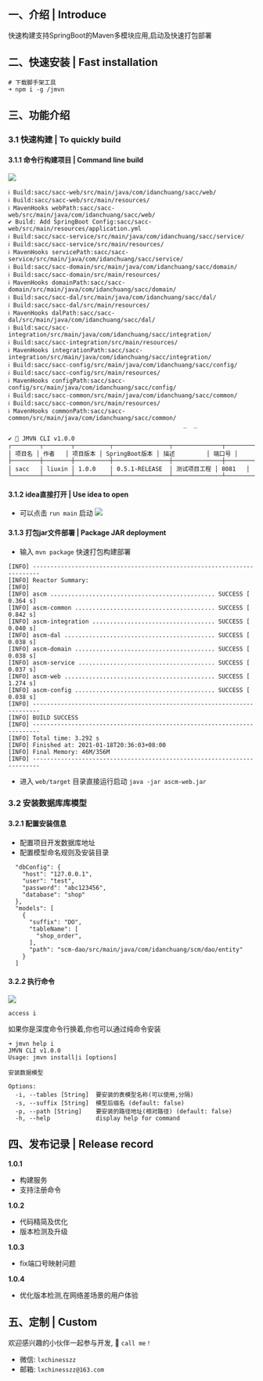 ## 一、介绍 | Introduce


快速构建支持SpringBoot的Maven多模块应用,启动及快速打包部署



## 二、快速安装 | Fast installation

```
# 下载脚手架工具
➜ npm i -g /jmvn
```

## 三、功能介绍

### 3.1 快速构建 | To quickly build

#### 3.1.1 命令行构建项目 | Command line build

![](https://img.springlearn.cn/blog/learn_1614239384000.png)

```
ℹ Build:sacc/sacc-web/src/main/java/com/idanchuang/sacc/web/
ℹ Build:sacc/sacc-web/src/main/resources/
ℹ MavenHooks webPath:sacc/sacc-web/src/main/java/com/idanchuang/sacc/web/
✔ Build: Add SpringBoot Config:sacc/sacc-web/src/main/resources/application.yml
ℹ Build:sacc/sacc-service/src/main/java/com/idanchuang/sacc/service/
ℹ Build:sacc/sacc-service/src/main/resources/
ℹ MavenHooks servicePath:sacc/sacc-service/src/main/java/com/idanchuang/sacc/service/
ℹ Build:sacc/sacc-domain/src/main/java/com/idanchuang/sacc/domain/
ℹ Build:sacc/sacc-domain/src/main/resources/
ℹ MavenHooks domainPath:sacc/sacc-domain/src/main/java/com/idanchuang/sacc/domain/
ℹ Build:sacc/sacc-dal/src/main/java/com/idanchuang/sacc/dal/
ℹ Build:sacc/sacc-dal/src/main/resources/
ℹ MavenHooks dalPath:sacc/sacc-dal/src/main/java/com/idanchuang/sacc/dal/
ℹ Build:sacc/sacc-integration/src/main/java/com/idanchuang/sacc/integration/
ℹ Build:sacc/sacc-integration/src/main/resources/
ℹ MavenHooks integrationPath:sacc/sacc-integration/src/main/java/com/idanchuang/sacc/integration/
ℹ Build:sacc/sacc-config/src/main/java/com/idanchuang/sacc/config/
ℹ Build:sacc/sacc-config/src/main/resources/
ℹ MavenHooks configPath:sacc/sacc-config/src/main/java/com/idanchuang/sacc/config/
ℹ Build:sacc/sacc-common/src/main/java/com/idanchuang/sacc/common/
ℹ Build:sacc/sacc-common/src/main/resources/
ℹ MavenHooks commonPath:sacc/sacc-common/src/main/java/com/idanchuang/sacc/common/
                                                  _  _ 

✔ 🚀 JMVN CLI v1.0.0
┌────────┬────────┬──────────┬────────────────┬──────────────┬────────┐
│ 项目名 │ 作者   │ 项目版本 │ SpringBoot版本 │ 描述         │ 端口号 │
├────────┼────────┼──────────┼────────────────┼──────────────┼────────┤
│ sacc   │ liuxin │ 1.0.0    │ 0.5.1-RELEASE  │ 测试项目工程 │ 8081   │
└────────┴────────┴──────────┴────────────────┴──────────────┴────────┘
```

#### 3.1.2 idea直接打开 | Use idea to open

- 可以点击 `run main` 启动
![](https://img.springlearn.cn/blog/learn_1610973142000.png)

#### 3.1.3 打包jar文件部署 | Package JAR deployment

- 输入 `mvn package` 快速打包构建部署

```
[INFO] ------------------------------------------------------------------------
[INFO] Reactor Summary:
[INFO] 
[INFO] ascm ............................................... SUCCESS [  0.364 s]
[INFO] ascm-common ........................................ SUCCESS [  0.842 s]
[INFO] ascm-integration ................................... SUCCESS [  0.040 s]
[INFO] ascm-dal ........................................... SUCCESS [  0.038 s]
[INFO] ascm-domain ........................................ SUCCESS [  0.038 s]
[INFO] ascm-service ....................................... SUCCESS [  0.037 s]
[INFO] ascm-web ........................................... SUCCESS [  1.274 s]
[INFO] ascm-config ........................................ SUCCESS [  0.038 s]
[INFO] ------------------------------------------------------------------------
[INFO] BUILD SUCCESS
[INFO] ------------------------------------------------------------------------
[INFO] Total time: 3.292 s
[INFO] Finished at: 2021-01-18T20:36:03+08:00
[INFO] Final Memory: 46M/356M
[INFO] ------------------------------------------------------------------------

```

- 进入 `web/target` 目录直接运行启动 `java -jar ascm-web.jar`


### 3.2 安装数据库库模型

#### 3.2.1 配置安装信息

- 配置项目开发数据库地址
- 配置模型命名规则及安装目录

```
  "dbConfig": {
    "host": "127.0.0.1",
    "user": "test",
    "password": "abc123456",
    "database": "shop"
  },
  "models": [
    {
      "suffix": "DO",
      "tableName": [
        "shop_order",
      ],
      "path": "scm-dao/src/main/java/com/idanchuang/scm/dao/entity"
    }
  ]
```

#### 3.2.2 执行命令

![](https://img.springlearn.cn/blog/learn_1614239180000.png)

```
access i
```

如果你是深度命令行换着,你也可以通过纯命令安装

```
➜ jmvn help i
JMVN CLI v1.0.0
Usage: jmvn install|i [options]

安装数据模型

Options:
  -i, --tables [String]  要安装的表模型名称(可以使用,分隔)
  -s, --suffix [String]  模型后缀名 (default: false)
  -p, --path [String]    要安装的路径地址(相对路径) (default: false)
  -h, --help             display help for command
```

## 四、发布记录 | Release record

**1.0.1**

- 构建服务
- 支持注册命令

**1.0.2**

- 代码精简及优化
- 版本检测及升级

**1.0.3**

- fix端口号映射问题

**1.0.4**

- 优化版本检测,在网络差场景的用户体验

## 五、定制 | Custom

欢迎感兴趣的小伙伴一起参与开发, 🚀 `call me！`

- 微信: `lxchinesszz`
- 邮箱: `lxchinesszz@163.com`
